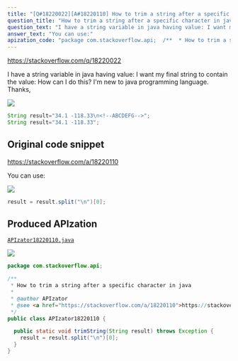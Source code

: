 ```yaml
---
title: "[Q#18220022][A#18220110] How to trim a string after a specific character in java"
question_title: "How to trim a string after a specific character in java"
question_text: "I have a string variable in java having value: I want my final string to contain the value: How can I do this? I'm new to java programming language. Thanks,"
answer_text: "You can use:"
apization_code: "package com.stackoverflow.api;  /**  * How to trim a string after a specific character in java  *  * @author APIzator  * @see <a href=\"https://stackoverflow.com/a/18220110\">https://stackoverflow.com/a/18220110</a>  */ public class APIzator18220110 {    public static void trimString(String result) throws Exception {     result = result.split(\"\\n\")[0];   } }"
---
```


https://stackoverflow.com/q/18220022

I have a string variable in java having value:
I want my final string to contain the value:
How can I do this? I&#x27;m new to java programming language.
Thanks,


<div class="code-logo"><img src="/stackoverflow.png" /></div>

```java
String result="34.1 -118.33\n<!--ABCDEFG-->";
String result="34.1 -118.33";
```


## Original code snippet

https://stackoverflow.com/a/18220110

You can use:

<div class="code-logo"><img src="/stackoverflow.png" /></div>

```java
result = result.split("\n")[0];
```

## Produced APIzation

[`APIzator18220110.java`](https://github.com/pasqualesalza/apization-temp/raw/main/data/search/APIzator18220110.java)

<div class="code-logo"><img src="/apizator.png" /></div>

```java
package com.stackoverflow.api;

/**
 * How to trim a string after a specific character in java
 *
 * @author APIzator
 * @see <a href="https://stackoverflow.com/a/18220110">https://stackoverflow.com/a/18220110</a>
 */
public class APIzator18220110 {

  public static void trimString(String result) throws Exception {
    result = result.split("\n")[0];
  }
}

```